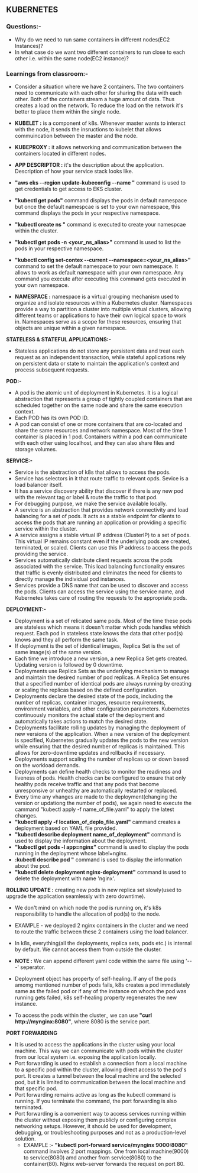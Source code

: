 ## KUBERNETES
### Questions:-
- Why do we need to run same containers in different nodes(EC2 Instances)?
- In what case do we want two different containers to run close to each other i.e. within the same node(EC2 instance)?

### Learnings from classroom:-
- Consider a situation where we have 2 containers. The two containers need to communicate with each other for sharing the data with each other. Both of the containers stream a huge amount of data. Thus creates a load on the network. To reduce the load on the network it's better to place them within the single node.
- **KUBELET :** is a component of k8s. Whenever master wants to interact with the node, it sends the insructions to kubelet that allows commuincation between the master and the node.
- **KUBEPROXY :** it allows networking and communication between the containers located in different nodes.
- **APP DESCRIPTOR :** it's the description about the application. Description of how your service stack looks like.

- **"aws eks --region <region> update-kubeconfig --name <cluster-name>"** command is used to get credentials to get access to EKS cluster.
- **"kubectl get pods"** command displays the pods in default namespace but once the default namespcae is set to your own namespace, this command displays the pods in your respective namespace.
- **"kubectl create ns <your-alias-name>"** command is executed to create your namespcae within the cluster.
- **"kubectl get pods -n <your_ns_alias>"** command is used to list the pods in your respective namespace.
- **"kubectl config set-contex --current --namespace=<your_ns_alias>"** command to set the default namespace to your own namespace. It allows to work as default namespace with your own namespace. Any command you execute after executing this command gets executed in your own namespace.

- **NAMESPACE :** namespace is a virtual grouping mechanism used to organize and isolate resources within a Kubernetes cluster. Namespaces provide a way to partition a cluster into multiple virtual clusters, allowing different teams or applications to have their own logical space to work in. Namespaces serve as a scope for these resources, ensuring that objects are unique within a given namespace.

**STATELESS & STATEFUL APPLICATIONS:-**
- Stateless applications do not store any persistent data and treat each request as an independent transaction, while stateful applications rely on persistent data or state to maintain the application's context and process subsequent requests.

**POD:-**
- A pod is the atomic unit of deployment in Kubernetes. It is a logical abstraction that represents a group of tightly coupled containers that are scheduled together on the same node and share the same execution context.
- Each POD has its own POD ID.
- A pod can consist of one or more containers that are co-located and share the same resources and network namespace. Most of the time 1 container is placed in 1 pod. Containers within a pod can communicate with each other using localhost, and they can also share files and storage volumes.

**SERVICE:-**
- Service is the abstraction of k8s that allows to access the pods.
- Service has selectors in it that route traffic to relevant opds. Sevice is a load balancer itself.
- It has a service discovery ability that discover if there is any new pod with the relevant tag or label & route the traffic to that pod.
- For debugging purpose, we make the service available locally.
- A service is an abstraction that provides network connectivity and load balancing for a set of pods. It acts as a stable endpoint for clients to access the pods that are running an application or providing a specific service within the cluster.
- A service assigns a stable virtual IP address (ClusterIP) to a set of pods. This virtual IP remains constant even if the underlying pods are created, terminated, or scaled. Clients can use this IP address to access the pods providing the service.
- Services automatically distribute client requests across the pods associated with the service. This load balancing functionality ensures that traffic is evenly distributed and eliminates the need for clients to directly manage the individual pod instances.
- Services provide a DNS name that can be used to discover and access the pods. Clients can access the service using the service name, and Kubernetes takes care of routing the requests to the appropriate pods.

**DEPLOYMENT:-**
- Deployment is a set of relicated same pods. Most of the time these pods are stateless which means it doesn't matter which pods handles whhich request. Each pod in stateless state knows the data that other pod(s) knows and they all perform the same task.
- If deployment is the set of identical images, Replica Set is the set of same image(s) of the same version.
- Each time we introduce a new version, a new Replica Set gets created. Updating version is followed by 0 downtime.
- Deployments use Replica Sets as the underlying mechanism to manage and maintain the desired number of pod replicas. A Replica Set ensures that a specified number of identical pods are always running by creating or scaling the replicas based on the defined configuration.
- Deployments declare the desired state of the pods, including the number of replicas, container images, resource requirements, environment variables, and other configuration parameters. Kubernetes continuously monitors the actual state of the deployment and automatically takes actions to match the desired state.
- Deployments facilitate rolling updates by managing the deployment of new versions of the application. When a new version of the deployment is specified, Kubernetes gradually updates the pods to the new version while ensuring that the desired number of replicas is maintained. This allows for zero-downtime updates and rollbacks if necessary.
- Deployments support scaling the number of replicas up or down based on the workload demands.
- Deployments can define health checks to monitor the readiness and liveness of pods. Health checks can be configured to ensure that only healthy pods receive traffic and that any pods that become unresponsive or unhealthy are automatically restarted or replaced.
- Every time any vhanges are made to the deployment(changing the version or updationg the number of pods), we again need to execute the cammand "kubectl apply -f name_of_file.yaml" to apply the latest changes.
- **"kubectl apply -f location_of_deplo_file.yaml"** cammand creates a deployment based on YAML file provided.
- **"kubectl describe deployment name_of_deployment"** command is used to display the information about the deployment.
- **"kubectl get pods -l app=nginx"** command is used to display the pods running in the deployment whose label=nginx.
- **:kubectl describe pod <pod-name>"** command is used to display the information about the pod.
- **"kubectl delete deployment nginx-deployment"** command is used to delete the deployment with name 'nginx'.

**ROLLING UPDATE :** creating new pods in new replica set slowly(used to upgrade the application seamlessly with zero downtime).
- We don't mind on which node the pod is running on, it's k8s responsibility to handle the allocation of pod(s) to the node.
- EXAMPLE - we deployed 2 nginx containers in the cluster and we need to route the traffic between these 2 containers using the load balancer.
- In k8s, everything(all the deployments, replica sets, pods etc.) is internal by default. We cannot access them from outside the cluster.

- **NOTE :** We can append different yaml code within the same file using '---' seperator.
- Deployment object has property of self-healing. If any of the pods amomg mentioned number of pods fails, k8s creates a pod immediately same as the failed pod or if any of the instance on whoch the pod was running gets failed, k8s self-healing property regenerates the new instance.
- To access the pods within the cluster,, we can use **"curl http://mynginx:8080"**, where 8080 is the service port.

**PORT FORWARDING**
- It is used to access the applications in the cluster using your local machine. This way we can communicate with pods within the cluster from our local system i.e. exposing the application locally.
- Port forwarding is used to establish a connection from a local machine to a specific pod within the cluster, allowing direct access to the pod's port. It creates a tunnel between the local machine and the selected pod, but it is limited to communication between the local machine and that specific pod.
- Port forwarding remains active as long as the kubectl command is running. If you terminate the command, the port forwarding is also terminated.
- Port forwarding is a convenient way to access services running within the cluster without exposing them publicly or configuring complex networking setups. However, it should be used for development, debugging, or troubleshooting purposes and not as a production-level solution.
  - EXAMPLE :- **"kubectl port-forward service/mynginx 9000:8080"** command involves 2 port mappings. One from local machine(9000) to service(8080) amd another from service(8080) to the container(80). Nginx web-server forwards the request on port 80.
